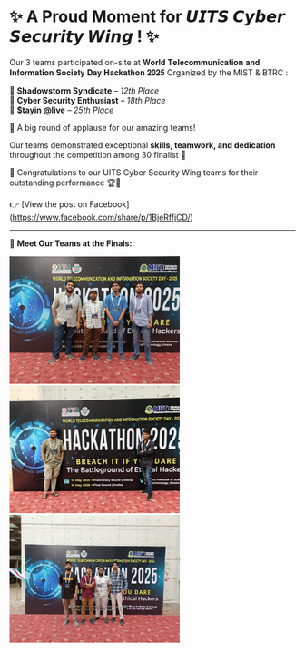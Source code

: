 # ✨ A Proud Moment for 𝙐𝙄𝙏𝙎 𝘾𝙮𝙗𝙚𝙧 𝙎𝙚𝙘𝙪𝙧𝙞𝙩𝙮 𝙒𝙞𝙣𝙜 ! ✨  

Our 3 teams participated on-site at 𝐖𝐨𝐫𝐥𝐝 𝐓𝐞𝐥𝐞𝐜𝐨𝐦𝐦𝐮𝐧𝐢𝐜𝐚𝐭𝐢𝐨𝐧 𝐚𝐧𝐝 𝐈𝐧𝐟𝐨𝐫𝐦𝐚𝐭𝐢𝐨𝐧 𝐒𝐨𝐜𝐢𝐞𝐭𝐲 𝐃𝐚𝐲 𝐇𝐚𝐜𝐤𝐚𝐭𝐡𝐨𝐧 𝟐𝟎𝟐𝟓 Organized by the MIST &  BTRC :  

🔹 **Shadowstorm Syndicate** – *12th Place*  
🔹 **Cyber Security Enthusiast** – *18th Place*  
🔹 **$tayin @live** – *25th Place*  

👏 A big round of applause for our amazing teams!  

Our teams demonstrated exceptional **skills, teamwork, and dedication** throughout the competition among 30 finalist 💪  

🎉 Congratulations to our UITS Cyber Security Wing teams for their outstanding performance 🏆🚀   

👉 [View the post on Facebook] (https://www.facebook.com/share/p/1BjeRffjCD/)

---

📸 **Meet Our Teams at the Finals:**:  

<img src="assets/images/mist25/mist1.jpg" alt="Shadowstorm Syndicate" width="300px">  
<img src="assets/images//mist25/mist2.jpg" alt="Cyber Security Enthusiast" width="300px" height="225px" style="object-fit:cover;">
<img src="assets/images/mist25/mist3.jpg" alt="Stayin @live" width="300px">  
